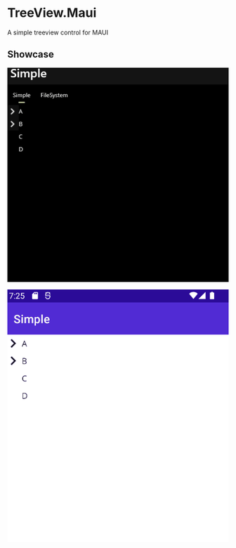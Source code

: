 # TreeView.Maui
 A simple treeview control for MAUI

## Showcase

![](art/windows-demo.gif)

![](art/android-demo.gif)